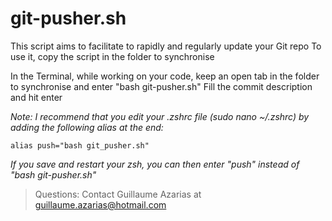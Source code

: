 # git-pusher.sh
This script aims to facilitate to rapidly and regularly update your Git repo
To use it, copy the script in the folder to synchronise

In the Terminal, while working on your code, keep an open tab in the folder to synchronise and enter "bash git-pusher.sh"
Fill the commit description and hit enter

*Note: I recommend that you edit your .zshrc file (sudo nano ~/.zshrc) by adding the following alias at the end:*
```
alias push="bash git_pusher.sh"
```

*If you save and restart your zsh, you can then enter "push" instead of "bash git-pusher.sh"*

> Questions:
> Contact Guillaume Azarias at guillaume.azarias@hotmail.com
